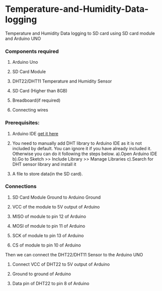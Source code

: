 # Temperature-and-Humidity-Data-logging
Temperature and Humidity Data logging to SD card using SD card module and Arduino UNO

### Components required
  1. Arduino Uno
  
  2. SD Card Module
  
  3. DHT22/DHT11 Temperature and Humidity Sensor
  
  4. SD Card (Higher than 8GB)
  
  5. Breadboard(if required)
  
  6. Connecting wires
  
### Prerequisites:
 1. Arduino IDE [get it here](https://arduino.en.softonic.com/)
 
 2. You need to manually add DHT library to Arduino IDE as it is not included by default. You can ignore it if you have already included it. Otherwise you can do it following the     steps below.
      a).Open Arduino IDE
      b).Go to Sketch >> Include Library >> Manage Libraries
      c).Search for DHT sensor library and install it
 
 3. A file to store data(in the SD card). 
 
 ### Connections
 
 1. SD Card Module Ground to Arduino Ground
 
 2. VCC of the module to 5V output of Arduino
 
 3. MISO of module to pin 12 of Arduino
 
 4. MOSI of module to pin 11 of Arduino
 
 5. SCK of module to pin 13 of Arduino
 
 6. CS of module to pin 10 of Arduino
 
 Then we can connect the DHT22/DHT11 Sensor to the Arduino UNO
 
 1. Connect VCC of DHT22 to 5V output of Arduino
 
 2. Ground to ground of Arduino
 
 3. Data pin of DHT22 to pin 8 of Arduino

